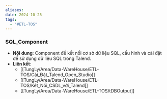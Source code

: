 ```yaml
---
aliases: 
date: 2024-10-25
tags:
  - "#ETL-TOS"
---
```

### SQL_Component
   - **Nội dung**: Component để kết nối cơ sở dữ liệu SQL, cấu hình và cài đặt để sử dụng dữ liệu SQL trong Talend.
   - **Liên kết**:
      - [[TungLy/Area/Data-WareHouse/ETL-TOS/Cài_Đặt_Talend_Open_Studio]]
      - [[TungLy/Area/Data-WareHouse/ETL-TOS/Kết_Nối_CSDL_với_Talend]]
      - [[TungLy/Area/Data-WareHouse/ETL-TOS/tDBOutput]]